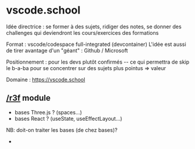 vscode.school
===

Idée directrice : se former à des sujets, ridiger des notes, se donner des challenges qui deviendront les cours/exercices des formations

Format : vscode/codespace full-integrated (devcontainer)
L'idée est aussi de tirer avantage d'un "géant" : Github / Microsoft

Positionnement : pour les devs plutôt confirmés -- ce qui permettra de skip le b-a-ba pour se concentrer sur des sujets plus pointus => valeur

Domaine : https://vscode.school

## [/r3f](https://vscode.school/r3f) module

- bases Three.js ? (spaces...)
- bases React ? (useState, useEffectLayout...)

NB: doit-on traiter les bases (de chez bases)?

- 
